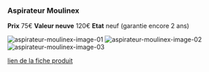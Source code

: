 ### Aspirateur Moulinex
**Prix** 75€
**Valeur neuve** 120€
**Etat** neuf (garantie encore 2 ans)

![aspirateur-moulinex-image-01](https://github.com/kigiri/annonces/raw/master/src/aspirateur-moulinex/01.jpg)
![aspirateur-moulinex-image-02](https://github.com/kigiri/annonces/raw/master/src/aspirateur-moulinex/02.jpg)
![aspirateur-moulinex-image-03](https://github.com/kigiri/annonces/raw/master/src/aspirateur-moulinex/03.jpg)

[lien de la fiche produit](http://www.darty.com/nav/achat/petit_electromenager/aspirateur-avec_sac_sans_sac/aspirateur_sans_sac/moulinex_mo3751pa.html)
